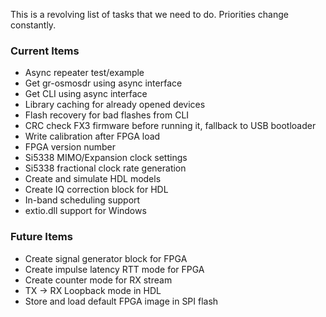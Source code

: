 This is a revolving list of tasks that we need to do.  Priorities change constantly.

### Current Items ###
- Async repeater test/example
- Get gr-osmosdr using async interface
- Get CLI using async interface
- Library caching for already opened devices
- Flash recovery for bad flashes from CLI
- CRC check FX3 firmware before running it, fallback to USB bootloader
- Write calibration after FPGA load
- FPGA version number
- Si5338 MIMO/Expansion clock settings
- Si5338 fractional clock rate generation
- Create and simulate HDL models
- Create IQ correction block for HDL
- In-band scheduling support
- extio.dll support for Windows

### Future Items ###
- Create signal generator block for FPGA
- Create impulse latency RTT mode for FPGA
- Create counter mode for RX stream
- TX -> RX Loopback mode in HDL
- Store and load default FPGA image in SPI flash